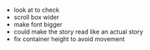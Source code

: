 
* look at to check
* scroll box wider
* make font bigger
* could make the story read like an actual story
* fix container height to avoid movement
